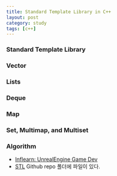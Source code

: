```yaml
---
title: Standard Template Library in C++
layout: post
category: study
tags: [c++]
---
```


### Standard Template Library

### Vector

### Lists

### Deque

### Map

### Set, Multimap, and Multiset

### Algorithm

- [Inflearn: UnrealEngine Game Dev](https://www.inflearn.com/course/%EC%96%B8%EB%A6%AC%EC%96%BC-3d-mmorpg-1)
- [STL](https://github.com/sjang1594/self-study/tree/master/game_dev/cpp/STL) Github repo 폴더에 파일이 있다.